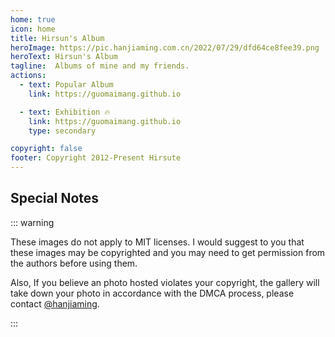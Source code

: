 ```yaml
---
home: true
icon: home
title: Hirsun's Album
heroImage: https://pic.hanjiaming.com.cn/2022/07/29/dfd64ce8fee39.png
heroText: Hirsun's Album
tagline:  Albums of mine and my friends.
actions:
  - text: Popular Album
    link: https://guomaimang.github.io

  - text: Exhibition 🔥
    link: https://guomaimang.github.io
    type: secondary

copyright: false
footer: Copyright 2012-Present Hirsute
---
```


## Special Notes

::: warning

These images do not apply to MIT licenses. I would suggest to you that these images may be copyrighted and you may need to get permission from the authors before using them. 

Also, If you believe an photo hosted violates your copyright, the gallery will take down your photo in accordance with the DMCA process, please contact [@hanjiaming](/myself.html#contact-info).

:::
